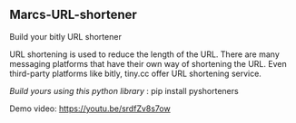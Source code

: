 ## Marcs-URL-shortener


Build your bitly URL shortener

URL shortening is used to reduce the length of the URL. There are many messaging platforms that have their own way of shortening the URL. Even third-party platforms like bitly, tiny.cc offer URL shortening service. 

*Build yours using this python library* : pip install pyshorteners

Demo video: https://youtu.be/srdfZv8s7ow
